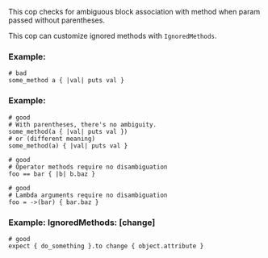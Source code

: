 This cop checks for ambiguous block association with method
when param passed without parentheses.

This cop can customize ignored methods with `IgnoredMethods`.

### Example:

    # bad
    some_method a { |val| puts val }

### Example:

    # good
    # With parentheses, there's no ambiguity.
    some_method(a { |val| puts val })
    # or (different meaning)
    some_method(a) { |val| puts val }

    # good
    # Operator methods require no disambiguation
    foo == bar { |b| b.baz }

    # good
    # Lambda arguments require no disambiguation
    foo = ->(bar) { bar.baz }

### Example: IgnoredMethods: [change]

    # good
    expect { do_something }.to change { object.attribute }